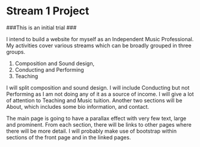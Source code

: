 # Stream 1 Project #

###This is an initial trial ###

I intend to build a website for myself as an Independent Music Professional.
My activities cover various streams which can be broadly grouped in three groups.
1. Composition and Sound design,
2. Conducting and Performing
3. Teaching

I will split composition and sound design.
I will include Conducting but not Performing as I am not doing any of it as a source of income.
I will give a lot of attention to Teaching and Music tuition.
Another two sections will be About, which includes some bio information, and contact.

The main page is going to have a parallax effect with very few text, large and prominent. From each section, there will be links to other pages where there will be more detail.
I will probably make use of bootstrap within sections of the front page and in the linked pages.